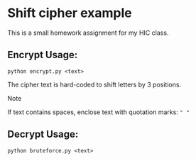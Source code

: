 # Shift cipher example

This is a small homework assignment for my HIC class.

## Encrypt Usage:
``` 
python encrypt.py <text>
```

The cipher text is hard-coded to shift letters by 3 positions.

> [!NOTE]
> If text contains spaces, enclose text with quotation marks: ```" "```

## Decrypt Usage:
``` 
python bruteforce.py <text>
```
